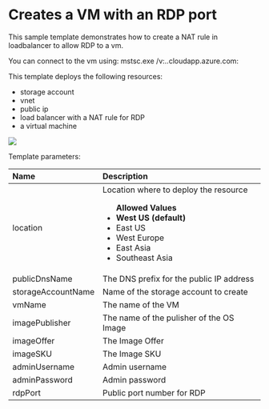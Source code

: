 # Creates a VM with an RDP port

This sample template demonstrates how to create a NAT rule in loadbalancer to allow RDP to a vm.

You can connect to the vm using:
mstsc.exe /v:<publicDnsName>.<location>.cloudapp.azure.com:<rdpPort>


This template deploys the following resources:
<ul><li>storage account</li><li>vnet</li><li>public ip</li><li>load balancer with a NAT rule for RDP</li><li>a virtual machine</li></ul>


<a href="https://portal.azure.com/#create/Microsoft.Template/uri/https%3A%2F%2Fraw.githubusercontent.com%2FAzure%2Fazure-quickstart-templates%2Fmaster%2F101-vm-with-rdp-port%2Fazuredeploy.json" target="_blank">
    <img src="http://azuredeploy.net/deploybutton.png"/>
</a>

Template parameters:

| Name   | Description    |
|:--- |:---|
| location  | Location where to deploy the resource <br><ul>**Allowed Values**<li>**West US (default)**</li><li>East US</li><li>West Europe</li><li>East Asia</li><li>Southeast Asia</li>|
| publicDnsName | The DNS prefix for the public IP address |
| storageAccountName  | Name of the storage account to create |
| vmName | The name of the VM |
| imagePublisher | The name of the pulisher of the OS Image |
| imageOffer | The Image Offer |
| imageSKU | The Image SKU |
| adminUsername | Admin username |
| adminPassword | Admin password |
| rdpPort | Public port number for RDP |



